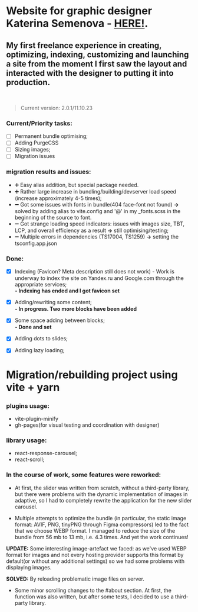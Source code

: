 # Website for graphic designer **Katerina Semenova** - [HERE!](https://katerinasemenova.ru).
## My first freelance experience in creating, optimizing, indexing, customizing and launching a site from the moment I first saw the layout and interacted with the designer to putting it into production.
<br />

> Current version: 2.0.1/11.10.23


### Current/Priority tasks:
- [ ] Permanent bundle optimising;
- [ ] Adding PurgeCSS
- [ ] Sizing images;
- [ ] Migration issues
### migration results and issues:
* :heavy_plus_sign: Easy alias addition, but special package needed.
* :heavy_plus_sign: Rather large increase in bundling/building/devserver load speed (increase approximately 4-5 times);
* :heavy_minus_sign: Got some issues with fonts in bundle(404 face-font not found) **->** solved by adding alias to vite.config and '@' in my _fonts.scss in the beginning of the source to font.
* :heavy_minus_sign: Got strange loading speed indicators: issues with images size, TBT, LCP, and overall efficiency as a result **->** still optimising/testing;
* :heavy_minus_sign: Multiple errors in dependencies (TS17004, TS1259) **->** setting the tsconfig.app.json

### Done:
- [X] Indexing (Favicon? Meta description still does not work) - Work is underway to index the site on Yandex.ru and Google.com through the appropriate services;<BR>
  <b> - Indexing has ended and I got favicon set</b>
- [X] Adding/rewriting some content;<BR>
  <b>- In progress. Two more blocks have been added</b>
- [X] Some space adding between blocks;<BR>
  <b> - Done and set</b>
- [X] Adding dots to slides;<BR>
- [X] Adding lazy loading;




# Migration/rebuilding project using vite + yarn







### plugins usage:
 * vite-plugin-minify
 * gh-pages(for visual testing and coordination with designer)

### library usage:
 * react-response-carousel;
 * react-scroll;

### In the course of work, some features  were reworked:
* At first, the slider was written from scratch, without a third-party library, but there were problems with the dynamic
  implementation of images in adaptive, so I had to completely rewrite the application for the new slider carousel.

* Multiple attempts to optimize the bundle (in particular, the static image format: AVIF, PNG, tinyPNG through Figma
  compressors) led to the fact that we choose WEBP format. I managed to reduce the size of the bundle from 56 mb
  to 13 mb, i.e. 4.3 times. And yet the work continues!

**UPDATE:** Some interesting image-artefact we faced: as we've used WEBP format for images and not every hosting provider supports this format by default(or without any additional settings) so we had some problems with displaying images.

**SOLVED:** By reloading problematic image files on server.

* Some minor scrolling changes to the #about section. At first, the function was also written, but after some tests, I decided to use a third-party library.


